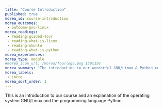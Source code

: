 ```yaml
---
title: "Course Introduction"
published: true
morea_id: course-introduction
morea_outcomes:
 - outcome-gnu-linux
morea_readings:
 - reading-guided-tour
 - reading-what-is-linux
 - reading-ubuntu
 - reading-what-is-python
morea_experiences:
morea_type: module
#morea_icon_url: /morea/foo/logo.png 150x150
morea_summary: "The introduction to our wonderful GNU/Linux & Python course"
morea_labels:
 - intro
morea_sort_order: 1
---
```


This is an introduction to our course and an explanation of the operating system GNU/Linux and the programming language Python.
